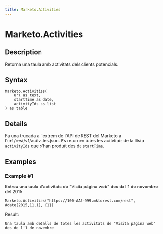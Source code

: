 ```yaml
---
title: Marketo.Activities
---
```


# Marketo.Activities


## Description

Retorna una taula amb activitats dels clients potencials.


## Syntax

```powerquery
Marketo.Activities(
    url as text,
    startTime as date,
    activityIds as list
) as table
```


## Details

Fa una trucada a l'extrem de l'API de REST del Marketo a l'<code>url</code>/rest/v1/activities.json. Es retornen totes les activitats de la llista <code>activityIds</code> que s'han produït des de <code>startTime</code>.


## Examples

### Example #1 
Extreu una taula d&#39;activitats de &#34;Visita pàgina web&#34; des de l&#39;1 de novembre del 2015
```powerquery
Marketo.Activities("https://100-AAA-999.mktorest.com/rest", #date(2015,11,1), {1})
```

Result: 
```powerquery
Una taula amb detalls de totes les activitats de "Visita pàgina web" des de l'1 de novembre
```



